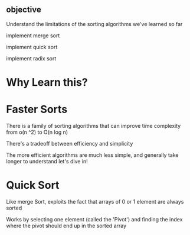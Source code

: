 ## objective

Understand the limitations of the sorting algorithms we've learned so far

implement merge sort

implement quick sort

implement radix sort

# Why Learn this?

# Faster Sorts 

There is a family of sorting algorithms
that can improve time complexity 
from o(n ^2) to O(n log n)

There's a tradeoff between efficiency
and simplicity

The more efficient algorithms are much 
less simple, and generally take longer to 
understand
let's dive in!


# Quick Sort 

Like merge Sort, exploits the fact that arrays of 0 or 1 element are always sorted

Works by selecting one element (called the 'Pivot')
and finding the index where the pivot should end up in 
the sorted array